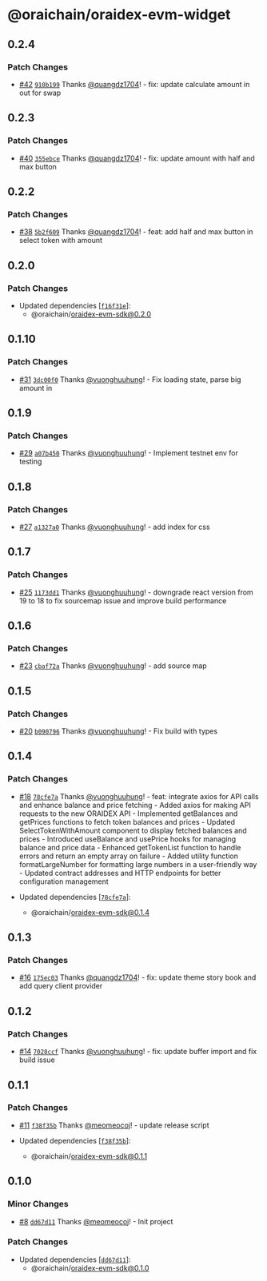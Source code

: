 # @oraichain/oraidex-evm-widget

## 0.2.4

### Patch Changes

- [#42](https://github.com/oraidex/evm-entry-point/pull/42) [`910b199`](https://github.com/oraidex/evm-entry-point/commit/910b199b60fe563dfeb2d006e41cbb3612106471) Thanks [@quangdz1704](https://github.com/quangdz1704)! - fix: update calculate amount in out for swap

## 0.2.3

### Patch Changes

- [#40](https://github.com/oraidex/evm-entry-point/pull/40) [`355ebce`](https://github.com/oraidex/evm-entry-point/commit/355ebceb26f28f45792b4f93021e7981c6e57117) Thanks [@quangdz1704](https://github.com/quangdz1704)! - fix: update amount with half and max button

## 0.2.2

### Patch Changes

- [#38](https://github.com/oraidex/evm-entry-point/pull/38) [`5b2f609`](https://github.com/oraidex/evm-entry-point/commit/5b2f6096202d24abe24212deeabd53fa67ce485e) Thanks [@quangdz1704](https://github.com/quangdz1704)! - feat: add half and max button in select token with amount

## 0.2.0

### Patch Changes

- Updated dependencies [[`f16f31e`](https://github.com/oraidex/evm-entry-point/commit/f16f31efd88dd76499ff4011310f06c39f6d6c1d)]:
  - @oraichain/oraidex-evm-sdk@0.2.0

## 0.1.10

### Patch Changes

- [#31](https://github.com/oraidex/evm-entry-point/pull/31) [`3dc00f0`](https://github.com/oraidex/evm-entry-point/commit/3dc00f09d317e37aeaa54b996f53a67b7b404060) Thanks [@vuonghuuhung](https://github.com/vuonghuuhung)! - Fix loading state, parse big amount in

## 0.1.9

### Patch Changes

- [#29](https://github.com/oraidex/evm-entry-point/pull/29) [`a07b450`](https://github.com/oraidex/evm-entry-point/commit/a07b4509b8883fa4144a29e40236fdb0a185bfea) Thanks [@vuonghuuhung](https://github.com/vuonghuuhung)! - Implement testnet env for testing

## 0.1.8

### Patch Changes

- [#27](https://github.com/oraidex/evm-entry-point/pull/27) [`a1327a0`](https://github.com/oraidex/evm-entry-point/commit/a1327a0cb3b43d0e51643415b901c7e978e2c5c4) Thanks [@vuonghuuhung](https://github.com/vuonghuuhung)! - add index for css

## 0.1.7

### Patch Changes

- [#25](https://github.com/oraidex/evm-entry-point/pull/25) [`1173dd1`](https://github.com/oraidex/evm-entry-point/commit/1173dd1ac077a087419a7f417a42f0284eed72d9) Thanks [@vuonghuuhung](https://github.com/vuonghuuhung)! - downgrade react version from 19 to 18 to fix sourcemap issue and improve build performance

## 0.1.6

### Patch Changes

- [#23](https://github.com/oraidex/evm-entry-point/pull/23) [`cbaf72a`](https://github.com/oraidex/evm-entry-point/commit/cbaf72a9ff2fe56f8acd7e2fe808f2bb1f083c77) Thanks [@vuonghuuhung](https://github.com/vuonghuuhung)! - add source map

## 0.1.5

### Patch Changes

- [#20](https://github.com/oraidex/evm-entry-point/pull/20) [`b090796`](https://github.com/oraidex/evm-entry-point/commit/b09079672c9253d9a1825b3d2fe04cb0bac2b9e5) Thanks [@vuonghuuhung](https://github.com/vuonghuuhung)! - Fix build with types

## 0.1.4

### Patch Changes

- [#18](https://github.com/oraidex/evm-entry-point/pull/18) [`78cfe7a`](https://github.com/oraidex/evm-entry-point/commit/78cfe7af02fa71c66fe2ef3d4d21c3d84caa908e) Thanks [@vuonghuuhung](https://github.com/vuonghuuhung)! - feat: integrate axios for API calls and enhance balance and price fetching - Added axios for making API requests to the new ORAIDEX API - Implemented getBalances and getPrices functions to fetch token balances and prices - Updated SelectTokenWithAmount component to display fetched balances and prices - Introduced useBalance and usePrice hooks for managing balance and price data - Enhanced getTokenList function to handle errors and return an empty array on failure - Added utility function formatLargeNumber for formatting large numbers in a user-friendly way - Updated contract addresses and HTTP endpoints for better configuration management

- Updated dependencies [[`78cfe7a`](https://github.com/oraidex/evm-entry-point/commit/78cfe7af02fa71c66fe2ef3d4d21c3d84caa908e)]:
  - @oraichain/oraidex-evm-sdk@0.1.4

## 0.1.3

### Patch Changes

- [#16](https://github.com/oraidex/evm-entry-point/pull/16) [`175ec03`](https://github.com/oraidex/evm-entry-point/commit/175ec035934063749c839f529c1c85692dbf042a) Thanks [@quangdz1704](https://github.com/quangdz1704)! - fix: update theme story book and add query client provider

## 0.1.2

### Patch Changes

- [#14](https://github.com/oraidex/evm-entry-point/pull/14) [`7028ccf`](https://github.com/oraidex/evm-entry-point/commit/7028ccf36c658472cced862fd14581bbbff0e055) Thanks [@vuonghuuhung](https://github.com/vuonghuuhung)! - fix: update buffer import and fix build issue

## 0.1.1

### Patch Changes

- [#11](https://github.com/oraidex/evm-entry-point/pull/11) [`f38f35b`](https://github.com/oraidex/evm-entry-point/commit/f38f35baa078bdacb08d0b5d4550f7c15f360d35) Thanks [@meomeocoj](https://github.com/meomeocoj)! - update release script

- Updated dependencies [[`f38f35b`](https://github.com/oraidex/evm-entry-point/commit/f38f35baa078bdacb08d0b5d4550f7c15f360d35)]:
  - @oraichain/oraidex-evm-sdk@0.1.1

## 0.1.0

### Minor Changes

- [#8](https://github.com/oraidex/evm-entry-point/pull/8) [`dd67d11`](https://github.com/oraidex/evm-entry-point/commit/dd67d113c51ff40c66667c4d51cd6869555d7d51) Thanks [@meomeocoj](https://github.com/meomeocoj)! - Init project

### Patch Changes

- Updated dependencies [[`dd67d11`](https://github.com/oraidex/evm-entry-point/commit/dd67d113c51ff40c66667c4d51cd6869555d7d51)]:
  - @oraichain/oraidex-evm-sdk@0.1.0

